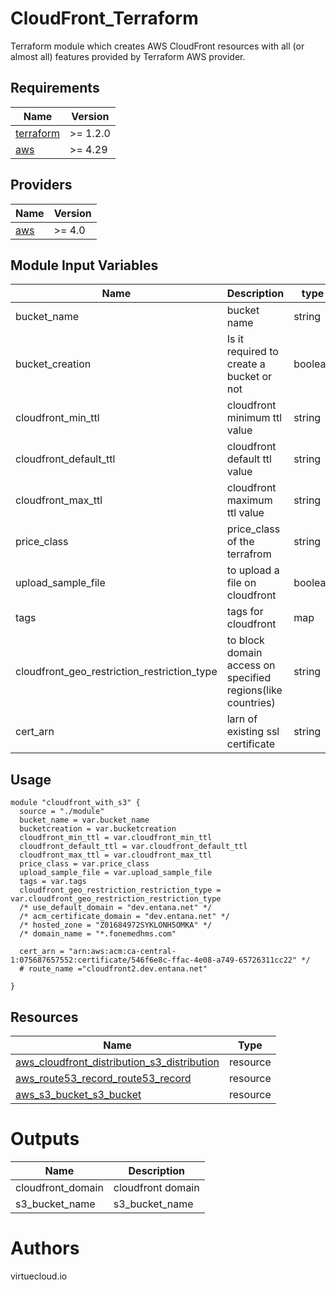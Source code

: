 # CloudFront_Terraform
Terraform module which creates AWS CloudFront resources with all (or almost all) features provided by Terraform AWS provider.

## Requirements

| Name | Version |
|------|---------|
| <a name="requirement_terraform"></a> [terraform](#requirement\_terraform) | >= 1.2.0 |
| <a name="requirement_aws"></a> [aws](#requirement\_aws) | >= 4.29 |

## Providers

| Name | Version |
|------|---------|
| <a name="provider_aws"></a> [aws](#provider\_aws) | >= 4.0 |


Module Input Variables
----------------------
  |Name                 | Description |                  type |
  | -------------                  | ------------- | -----------------|
| bucket_name                  | bucket name|string|
| bucket_creation        | Is it required to create a bucket or not | boolean|
| cloudfront_min_ttl        |  cloudfront minimum ttl value | string|
| cloudfront_default_ttl        |  cloudfront default ttl value|string|
| cloudfront_max_ttl        |  cloudfront maximum ttl value| string|
| price_class        | price_class of the terrafrom | string |
| upload_sample_file        | to upload a file on cloudfront |boolean|
| tags       | tags for cloudfront|map
| cloudfront_geo_restriction_restriction_type     | to block domain access on specified regions(like countries)|string|
| cert_arn      | larn of existing ssl certificate | string|


Usage
-----

```hcl
module "cloudfront_with_s3" {
  source = "./module"
  bucket_name = var.bucket_name
  bucketcreation = var.bucketcreation
  cloudfront_min_ttl = var.cloudfront_min_ttl
  cloudfront_default_ttl = var.cloudfront_default_ttl
  cloudfront_max_ttl = var.cloudfront_max_ttl
  price_class = var.price_class
  upload_sample_file = var.upload_sample_file
  tags = var.tags
  cloudfront_geo_restriction_restriction_type = var.cloudfront_geo_restriction_restriction_type
  /* use_default_domain = "dev.entana.net" */
  /* acm_certificate_domain = "dev.entana.net" */
  /* hosted_zone = "Z01684972SYKLONH5OMKA" */
  /* domain_name = "*.fonemedhms.com"
  
  cert_arn = "arn:aws:acm:ca-central-1:075687657552:certificate/546f6e8c-ffac-4e08-a749-65726311cc22" */
  # route_name ="cloudfront2.dev.entana.net"
  
}

```

## Resources

| Name | Type |
|------|------|
|[aws_cloudfront_distribution_s3_distribution](https://registry.terraform.io/providers/hashicorp/aws/latest/docs/resources/cloudfront_distribution)|resource|
|[aws_route53_record_route53_record](https://registry.terraform.io/providers/hashicorp/aws/latest/docs/resources/route53_record)|resource|
|[aws_s3_bucket_s3_bucket](https://registry.terraform.io/providers/hashicorp/aws/latest/docs/resources/s3_bucket)| resource|

Outputs
=======
|Name | Description|
|-----|------------|
|cloudfront_domain| cloudfront domain  |
 |s3_bucket_name| s3_bucket_name |


Authors
=======

virtuecloud.io
